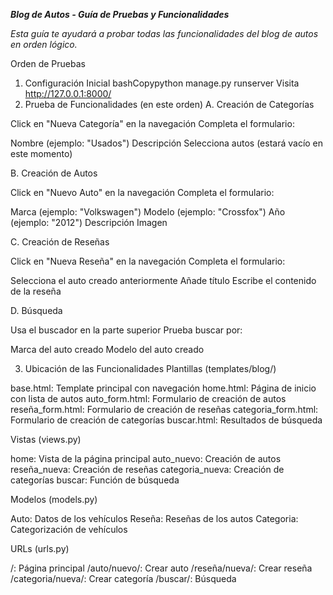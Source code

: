 ***Blog de Autos - Guía de Pruebas y Funcionalidades***

*Esta guía te ayudará a probar todas las funcionalidades del blog de autos en orden lógico.*

Orden de Pruebas
1. Configuración Inicial
bashCopypython manage.py runserver
Visita http://127.0.0.1:8000/
2. Prueba de Funcionalidades (en este orden)
A. Creación de Categorías

Click en "Nueva Categoría" en la navegación
Completa el formulario:

Nombre (ejemplo: "Usados")
Descripción
Selecciona autos (estará vacío en este momento)



B. Creación de Autos

Click en "Nuevo Auto" en la navegación
Completa el formulario:

Marca (ejemplo: "Volkswagen")
Modelo (ejemplo: "Crossfox")
Año (ejemplo: "2012")
Descripción
Imagen



C. Creación de Reseñas

Click en "Nueva Reseña" en la navegación
Completa el formulario:

Selecciona el auto creado anteriormente
Añade título
Escribe el contenido de la reseña



D. Búsqueda

Usa el buscador en la parte superior
Prueba buscar por:

Marca del auto creado
Modelo del auto creado



3. Ubicación de las Funcionalidades
Plantillas (templates/blog/)

base.html: Template principal con navegación
home.html: Página de inicio con lista de autos
auto_form.html: Formulario de creación de autos
reseña_form.html: Formulario de creación de reseñas
categoria_form.html: Formulario de creación de categorías
buscar.html: Resultados de búsqueda

Vistas (views.py)

home: Vista de la página principal
auto_nuevo: Creación de autos
reseña_nueva: Creación de reseñas
categoria_nueva: Creación de categorías
buscar: Función de búsqueda

Modelos (models.py)

Auto: Datos de los vehículos
Reseña: Reseñas de los autos
Categoria: Categorización de vehículos

URLs (urls.py)

/: Página principal
/auto/nuevo/: Crear auto
/reseña/nueva/: Crear reseña
/categoria/nueva/: Crear categoría
/buscar/: Búsqueda
